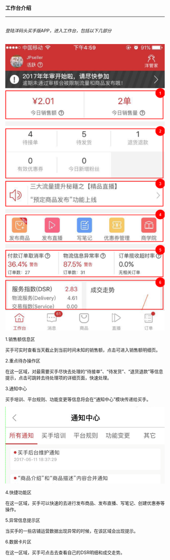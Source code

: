### 工作台介绍

---

###### 

###### 登陆洋码头买手版APP，进入工作台，包括以下几部分



![](/sellerapp/images/app-dashboard1.png)

1.销售额信息区

买手可实时查看当天截止到当前时间未知的销售额，点击可进入销售额明细页。

2.重点待办操作区

在这一区域，对最需要买手尽快去处理的“待接单”、“待发货”、“退货退款”等信息提示，点击可跳转去待处理项的详细页面，快速处理。

3.通知中心

买手培训、平台规则、功能变更等信息将会在“通知中心”模块传递给买手。

![](/sellerapp/images/app-dashboard2.png)

4.快捷功能区

在这一区域，买手可以快速的去进行发布商品、发布直播、写笔记、创建优惠券等操作。

5.异常信息提示区

当买手的一些店铺运营数据出现异常的时候，在该区域会出现提示。

6.数据卡片区

在这一区域，买手可点击去查看自己的DSR明细和成交走势。

